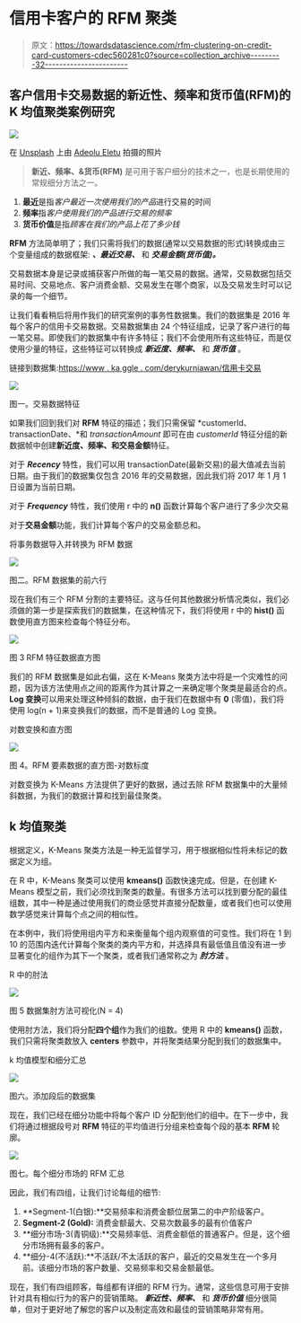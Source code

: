 # 信用卡客户的 RFM 聚类

> 原文：<https://towardsdatascience.com/rfm-clustering-on-credit-card-customers-cdec560281c0?source=collection_archive---------32----------------------->

## 客户信用卡交易数据的新近性、频率和货币值(RFM)的 K 均值聚类案例研究

![](img/75433ce989f699fac5b947f33c1858cb.png)

在 [Unsplash](https://unsplash.com/s/photos/marketing-analytics?utm_source=unsplash&utm_medium=referral&utm_content=creditCopyText) 上由 [Adeolu Eletu](https://unsplash.com/@adeolueletu?utm_source=unsplash&utm_medium=referral&utm_content=creditCopyText) 拍摄的照片

> **新近、频率、&货币(RFM)** 是可用于客户细分的技术之一，也是长期使用的常规细分方法之一。

1.  **最近**是指*客户最近一次使用我们的产品*进行交易的时间
2.  **频率**指*客户使用我们的产品进行交易的频率*
3.  **货币价值**是指*顾客在我们的产品上花了多少钱*

**RFM** 方法简单明了；我们只需将我们的数据(通常以交易数据的形式)转换成由三个变量组成的数据框架: ***、最近交易、*** 和 ***交易金额(货币值)。***

交易数据本身是记录或捕获客户所做的每一笔交易的数据。通常，交易数据包括交易时间、交易地点、客户消费金额、交易发生在哪个商家，以及交易发生时可以记录的每一个细节。

让我们看看稍后将用作我们的研究案例的事务性数据集。我们的数据集是 2016 年每个客户的信用卡交易数据。交易数据集由 24 个特征组成，记录了客户进行的每一笔交易。即使我们的数据集中有许多特征；我们不会使用所有这些特征，而是仅使用少量的特征，这些特征可以转换成 ***新近度、频率、*** 和 ***货币值*** 。

链接到数据集:[https://www . ka ggle . com/derykurniawan/信用卡交易](https://www.kaggle.com/derykurniawan/credit-card-transaction)

![](img/c62675077722582b0e634490a8271292.png)

图一。交易数据特征

如果我们回到我们对 **RFM** 特征的描述；我们只需保留 *customerId、transactionDate、*和 *transactionAmount* 即可在由 *customerId* 特征分组的新数据帧中创建**新近度、频率、**和**交易金额**特征。

对于 ***Recency*** 特性，我们可以用 transactionDate(最新交易)的最大值减去当前日期。由于我们的数据集仅包含 2016 年的交易数据，因此我们将 2017 年 1 月 1 日设置为当前日期。

对于 ***Frequency*** 特性，我们使用 r 中的 **n()** 函数计算每个客户进行了多少次交易

对于**交易金额**功能，我们计算每个客户的交易金额总和。

将事务数据导入并转换为 RFM 数据

![](img/8015bf4164837b5444f627fec257b055.png)

图二。RFM 数据集的前六行

现在我们有三个 RFM 分割的主要特征。这与任何其他数据分析情况类似，我们必须做的第一步是探索我们的数据集，在这种情况下，我们将使用 r 中的 **hist()** 函数使用直方图来检查每个特征分布。

![](img/f328aaa467d13bd4b914dadc18376607.png)

图 3 RFM 特征数据直方图

我们的 RFM 数据集是如此右偏，这在 K-Means 聚类方法中将是一个灾难性的问题，因为该方法使用点之间的距离作为其计算之一来确定哪个聚类是最适合的点。 **Log 变换**可以用来处理这种倾斜的数据，由于我们在数据中有 **0** (零值)，我们将使用 log(n + 1)来变换我们的数据，而不是普通的 Log 变换。

对数变换和直方图

![](img/4042010848cbb732a639dede25d74a38.png)

图 4。RFM 要素数据的直方图-对数标度

对数变换为 K-Means 方法提供了更好的数据，通过去除 RFM 数据集中的大量倾斜数据，为我们的数据计算和找到最佳聚类。

## k 均值聚类

根据定义，K-Means 聚类方法是一种无监督学习，用于根据相似性将未标记的数据定义为组。

在 R 中，K-Means 聚类可以使用 **kmeans()** 函数快速完成。但是，在创建 K-Means 模型之前，我们必须找到聚类的数量。有很多方法可以找到要分配的最佳组数，其中一种是通过使用我们的商业感觉并直接分配数量，或者我们也可以使用数学感觉来计算每个点之间的相似性。

在本例中，我们将使用组内平方和来衡量每个组内观察值的可变性。我们将在 1 到 10 的范围内迭代计算每个聚类的类内平方和，并选择具有最低值且值没有进一步显著变化的组作为其下一个聚类，或者我们通常称之为 ***肘方法*** 。

R 中的肘法

![](img/fa3f897557b952efab71b3b5520638b2.png)

图 5 数据集肘方法可视化(N = 4)

使用肘方法，我们将分配**四个组**作为我们的组数。使用 R 中的 **kmeans()** 函数，我们只需将聚类数放入 **centers** 参数中，并将聚类结果分配到我们的数据集中。

k 均值模型和细分汇总

![](img/9ee45a38e36d66574ac007a561355aa6.png)

图六。添加段后的数据集

现在，我们已经在细分功能中将每个客户 ID 分配到他们的组中。在下一步中，我们将通过根据段号对 **RFM** 特征的平均值进行分组来检查每个段的基本 **RFM** 轮廓。

![](img/66090fac23abc66f00fdc7a5ecd227ac.png)

图七。每个细分市场的 RFM 汇总

因此，我们有四组，让我们讨论每组的细节:

1.  **Segment-1(白银):**交易频率和消费金额位居第二的中产阶级客户。
2.  **Segment-2 (Gold):** 消费金额最大、交易次数最多的最有价值客户
3.  **细分市场-3(青铜级):**交易频率低、消费金额低的普通客户。但是，这个细分市场拥有最多的客户。
4.  **细分-4(不活跃):**不活跃/不太活跃的客户，最近的交易发生在一个多月前。该细分市场的客户数量、交易频率和交易金额最低。

现在，我们有四组顾客，每组都有详细的 RFM 行为。通常，这些信息可用于安排针对具有相似行为的客户的营销策略。 ***新近性、频率、*** 和 ***货币价值*** 细分很简单，但对于更好地了解您的客户以及制定高效和最佳的营销策略非常有用。